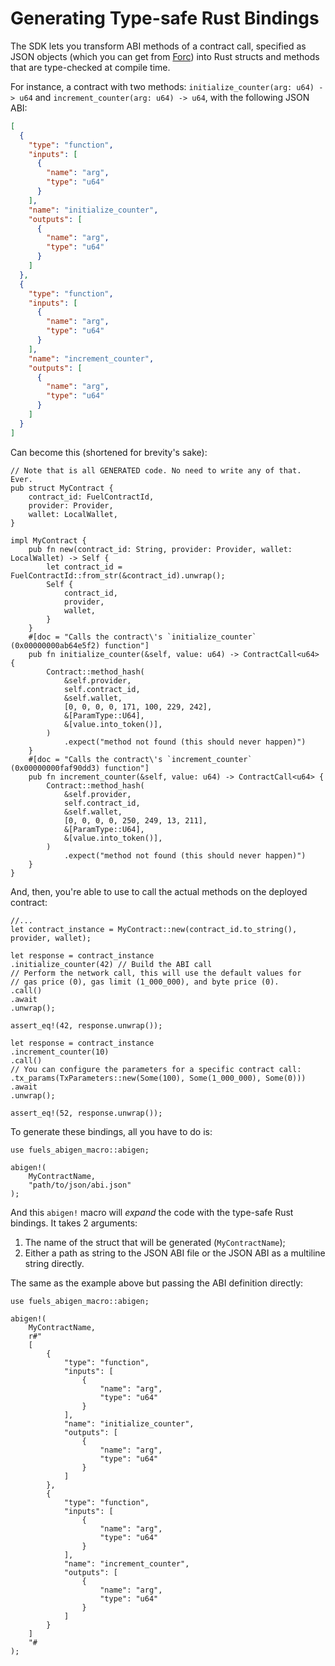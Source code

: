 # Generating Type-safe Rust Bindings

The SDK lets you transform ABI methods of a contract call, specified as JSON objects (which you can get from [Forc](https://github.com/FuelLabs/sway/tree/master/forc)) into Rust structs and methods that are type-checked at compile time.

For instance, a contract with two methods: `initialize_counter(arg: u64) -> u64` and `increment_counter(arg: u64) -> u64`, with the following JSON ABI:

```json
[
  {
    "type": "function",
    "inputs": [
      {
        "name": "arg",
        "type": "u64"
      }
    ],
    "name": "initialize_counter",
    "outputs": [
      {
        "name": "arg",
        "type": "u64"
      }
    ]
  },
  {
    "type": "function",
    "inputs": [
      {
        "name": "arg",
        "type": "u64"
      }
    ],
    "name": "increment_counter",
    "outputs": [
      {
        "name": "arg",
        "type": "u64"
      }
    ]
  }
]
```

Can become this (shortened for brevity's sake):

```rust,ignore
// Note that is all GENERATED code. No need to write any of that. Ever.
pub struct MyContract {
    contract_id: FuelContractId,
    provider: Provider,
    wallet: LocalWallet,
}

impl MyContract {
    pub fn new(contract_id: String, provider: Provider, wallet: LocalWallet) -> Self {
        let contract_id = FuelContractId::from_str(&contract_id).unwrap();
        Self {
            contract_id,
            provider,
            wallet,
        }
    }
    #[doc = "Calls the contract\'s `initialize_counter` (0x00000000ab64e5f2) function"]
    pub fn initialize_counter(&self, value: u64) -> ContractCall<u64> {
        Contract::method_hash(
            &self.provider,
            self.contract_id,
            &self.wallet,
            [0, 0, 0, 0, 171, 100, 229, 242],
            &[ParamType::U64],
            &[value.into_token()],
        )
            .expect("method not found (this should never happen)")
    }
    #[doc = "Calls the contract\'s `increment_counter` (0x00000000faf90dd3) function"]
    pub fn increment_counter(&self, value: u64) -> ContractCall<u64> {
        Contract::method_hash(
            &self.provider,
            self.contract_id,
            &self.wallet,
            [0, 0, 0, 0, 250, 249, 13, 211],
            &[ParamType::U64],
            &[value.into_token()],
        )
            .expect("method not found (this should never happen)")
    }
}
```

And, then, you're able to use to call the actual methods on the deployed contract:

```rust,ignore
//...
let contract_instance = MyContract::new(contract_id.to_string(), provider, wallet);

let response = contract_instance
.initialize_counter(42) // Build the ABI call
// Perform the network call, this will use the default values for
// gas price (0), gas limit (1_000_000), and byte price (0).
.call()
.await
.unwrap();

assert_eq!(42, response.unwrap());

let response = contract_instance
.increment_counter(10)
.call()
// You can configure the parameters for a specific contract call:
.tx_params(TxParameters::new(Some(100), Some(1_000_000), Some(0)))
.await
.unwrap();

assert_eq!(52, response.unwrap());
```

To generate these bindings, all you have to do is:

```rust,ignore
use fuels_abigen_macro::abigen;

abigen!(
    MyContractName,
    "path/to/json/abi.json"
);
```

And this `abigen!` macro will _expand_ the code with the type-safe Rust bindings. It takes 2 arguments:

1. The name of the struct that will be generated (`MyContractName`);
2. Either a path as string to the JSON ABI file or the JSON ABI as a multiline string directly.

The same as the example above but passing the ABI definition directly:

```rust,ignore
use fuels_abigen_macro::abigen;

abigen!(
    MyContractName,
    r#"
    [
        {
            "type": "function",
            "inputs": [
                {
                    "name": "arg",
                    "type": "u64"
                }
            ],
            "name": "initialize_counter",
            "outputs": [
                {
                    "name": "arg",
                    "type": "u64"
                }
            ]
        },
        {
            "type": "function",
            "inputs": [
                {
                    "name": "arg",
                    "type": "u64"
                }
            ],
            "name": "increment_counter",
            "outputs": [
                {
                    "name": "arg",
                    "type": "u64"
                }
            ]
        }
    ]
    "#
);
```
